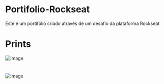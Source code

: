 # Portifolio-Rockseat
Este é um portifólio criado através de um desafio da plataforma Rockseat

# Prints

![image](https://user-images.githubusercontent.com/106703317/178595457-cc043373-a103-488d-90c8-90f62e3729df.png)

#

![image](https://user-images.githubusercontent.com/106703317/178595519-a01bee72-b7d7-4257-95ef-0d289d1e8027.png)
